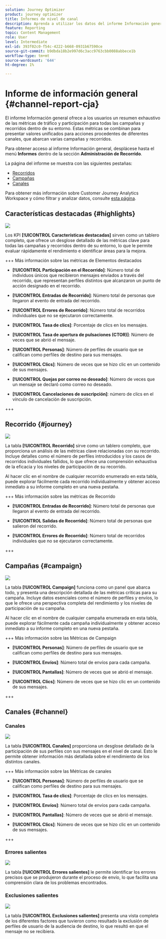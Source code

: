 ```yaml
---
solution: Journey Optimizer
product: journey optimizer
title: Informes de nivel de canal
description: Aprenda a utilizar los datos del informe Información general
feature: Reporting
topic: Content Management
role: User
level: Intermediate
exl-id: 393f02c0-f54c-4222-b668-0931b67590ce
source-git-commit: b9dbda18b2e997d6c3acc9763cbb0088abbece1b
workflow-type: tm+mt
source-wordcount: '644'
ht-degree: 1%

---
```


# Informe de información general {#channel-report-cja}

El informe Información general ofrece a los usuarios un resumen exhaustivo de las métricas de tráfico y participación para todas las campañas y recorridos dentro de su entorno. Estas métricas se combinan para presentar valores unificados para acciones procedentes de diferentes canales, que abarcan varias campañas y recorridos.

Para obtener acceso al informe Información general, desplácese hasta el menú **Informes** dentro de la sección **Administración de Recorrido**.

La página del informe se muestra con las siguientes pestañas:

* [Recorridos](#journey)
* [Campañas](#campaign)
* [Canales](#channel)

Para obtener más información sobre Customer Journey Analytics Workspace y cómo filtrar y analizar datos, consulte [esta página](https://experienceleague.adobe.com/en/docs/analytics-platform/using/cja-workspace/home).

## Características destacadas {#highlights}

![](assets/cja-highlights.png)

Los KPI **[!UICONTROL Características destacadas]** sirven como un tablero completo, que ofrece un desglose detallado de las métricas clave para todas las campañas y recorridos dentro de su entorno, lo que le permite evaluar rápidamente el rendimiento e identificar áreas para la mejora.

+++ Más información sobre las métricas de Elementos destacados

* **[!UICONTROL Participación en el Recorrido]**: Número total de individuos únicos que recibieron mensajes enviados a través del recorrido, que representan perfiles distintos que alcanzaron un punto de acción designado en el recorrido.

* **[!UICONTROL Entradas de Recorrido]**: Número total de personas que llegaron al evento de entrada del recorrido.

* **[!UICONTROL Errores de Recorrido]**: Número total de recorridos individuales que no se ejecutaron correctamente.

* **[!UICONTROL Tasa de clics]**: Porcentaje de clics en los mensajes.

* **[!UICONTROL Tasa de apertura de pulsaciones (CTOR)]**: Número de veces que se abrió el mensaje.

* **[!UICONTROL Personas]**: Número de perfiles de usuario que se califican como perfiles de destino para sus mensajes.

* **[!UICONTROL Clics]**: Número de veces que se hizo clic en un contenido de sus mensajes.

* **[!UICONTROL Quejas por correo no deseado]**: Número de veces que un mensaje se declaró como correo no deseado.

* **[!UICONTROL Cancelaciones de suscripción]**: número de clics en el vínculo de cancelación de suscripción.

+++

##  Recorrido  {#journey}

![](assets/cja-channel-journeys.png)

La tabla **[!UICONTROL Recorrido]** sirve como un tablero completo, que proporciona un análisis de las métricas clave relacionadas con su recorrido. Incluye detalles como el número de perfiles introducidos y los casos de recorridos individuales fallidos, lo que ofrece una comprensión exhaustiva de la eficacia y los niveles de participación de su recorrido.

Al hacer clic en el nombre de cualquier recorrido enumerado en esta tabla, puede explorar fácilmente cada recorrido individualmente y obtener acceso inmediato a su informe completo en una nueva pestaña.

+++ Más información sobre las métricas de Recorrido

* **[!UICONTROL Entradas de Recorrido]**: Número total de personas que llegaron al evento de entrada del recorrido.

* **[!UICONTROL Salidas de Recorrido]**: Número total de personas que salieron del recorrido.

* **[!UICONTROL Errores de Recorrido]**: Número total de recorridos individuales que no se ejecutaron correctamente.

+++

## Campañas {#campaign}

![](assets/cja-channel-campaigns.png)

La tabla **[!UICONTROL Campaign]** funciona como un panel que abarca todo, y presenta una descripción detallada de las métricas críticas para su campaña. Incluye datos esenciales como el número de perfiles y envíos, lo que le ofrece una perspectiva completa del rendimiento y los niveles de participación de su campaña.

Al hacer clic en el nombre de cualquier campaña enumerada en esta tabla, puede explorar fácilmente cada campaña individualmente y obtener acceso inmediato a su informe completo en una nueva pestaña.

+++ Más información sobre las Métricas de Campaign

* **[!UICONTROL Personas]**: Número de perfiles de usuario que se califican como perfiles de destino para sus mensajes.

* **[!UICONTROL Envíos]**: Número total de envíos para cada campaña.

* **[!UICONTROL Pantallas]**: Número de veces que se abrió el mensaje.

* **[!UICONTROL Clics]**: Número de veces que se hizo clic en un contenido de sus mensajes.

+++

## Canales {#channel}

### Canales

![](assets/cja-channels.png)

La tabla **[!UICONTROL Canales]** proporciona un desglose detallado de la participación de sus perfiles con sus mensajes en el nivel de canal. Esto le permite obtener información más detallada sobre el rendimiento de los distintos canales.

+++ Más información sobre las Métricas de canales

* **[!UICONTROL Personas]**: Número de perfiles de usuario que se califican como perfiles de destino para sus mensajes.

* **[!UICONTROL Tasa de clics]**: Porcentaje de clics en los mensajes.

* **[!UICONTROL Envíos]**: Número total de envíos para cada campaña.

* **[!UICONTROL Pantallas]**: Número de veces que se abrió el mensaje.

* **[!UICONTROL Clics]**: Número de veces que se hizo clic en un contenido de sus mensajes.

+++

### Errores salientes

![](assets/cja-channels-outbound-errors.png)

La tabla **[!UICONTROL Errores salientes]** le permite identificar los errores precisos que se produjeron durante el proceso de envío, lo que facilita una comprensión clara de los problemas encontrados.

### Exclusiones salientes

![](assets/cja-channels-outbound-excluded.png)

La tabla **[!UICONTROL Exclusiones salientes]** presenta una vista completa de los diferentes factores que tuvieron como resultado la exclusión de perfiles de usuario de la audiencia de destino, lo que resultó en que el mensaje no se recibiera.

